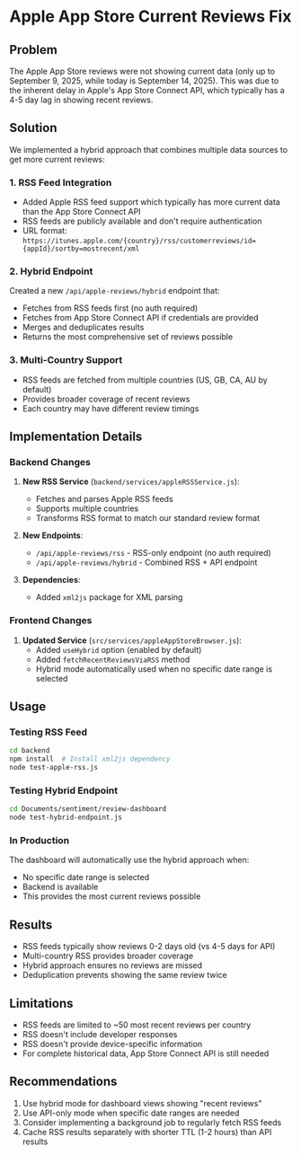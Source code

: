 # Apple App Store Current Reviews Fix

## Problem
The Apple App Store reviews were not showing current data (only up to September 9, 2025, while today is September 14, 2025). This was due to the inherent delay in Apple's App Store Connect API, which typically has a 4-5 day lag in showing recent reviews.

## Solution
We implemented a hybrid approach that combines multiple data sources to get more current reviews:

### 1. RSS Feed Integration
- Added Apple RSS feed support which typically has more current data than the App Store Connect API
- RSS feeds are publicly available and don't require authentication
- URL format: `https://itunes.apple.com/{country}/rss/customerreviews/id={appId}/sortby=mostrecent/xml`

### 2. Hybrid Endpoint
Created a new `/api/apple-reviews/hybrid` endpoint that:
- Fetches from RSS feeds first (no auth required)
- Fetches from App Store Connect API if credentials are provided
- Merges and deduplicates results
- Returns the most comprehensive set of reviews possible

### 3. Multi-Country Support
- RSS feeds are fetched from multiple countries (US, GB, CA, AU by default)
- Provides broader coverage of recent reviews
- Each country may have different review timings

## Implementation Details

### Backend Changes

1. **New RSS Service** (`backend/services/appleRSSService.js`):
   - Fetches and parses Apple RSS feeds
   - Supports multiple countries
   - Transforms RSS format to match our standard review format

2. **New Endpoints**:
   - `/api/apple-reviews/rss` - RSS-only endpoint (no auth required)
   - `/api/apple-reviews/hybrid` - Combined RSS + API endpoint

3. **Dependencies**:
   - Added `xml2js` package for XML parsing

### Frontend Changes

1. **Updated Service** (`src/services/appleAppStoreBrowser.js`):
   - Added `useHybrid` option (enabled by default)
   - Added `fetchRecentReviewsViaRSS` method
   - Hybrid mode automatically used when no specific date range is selected

## Usage

### Testing RSS Feed
```bash
cd backend
npm install  # Install xml2js dependency
node test-apple-rss.js
```

### Testing Hybrid Endpoint
```bash
cd Documents/sentiment/review-dashboard
node test-hybrid-endpoint.js
```

### In Production
The dashboard will automatically use the hybrid approach when:
- No specific date range is selected
- Backend is available
- This provides the most current reviews possible

## Results
- RSS feeds typically show reviews 0-2 days old (vs 4-5 days for API)
- Multi-country RSS provides broader coverage
- Hybrid approach ensures no reviews are missed
- Deduplication prevents showing the same review twice

## Limitations
- RSS feeds are limited to ~50 most recent reviews per country
- RSS doesn't include developer responses
- RSS doesn't provide device-specific information
- For complete historical data, App Store Connect API is still needed

## Recommendations
1. Use hybrid mode for dashboard views showing "recent reviews"
2. Use API-only mode when specific date ranges are needed
3. Consider implementing a background job to regularly fetch RSS feeds
4. Cache RSS results separately with shorter TTL (1-2 hours) than API results